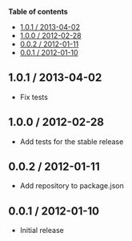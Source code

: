 <!-- START doctoc generated TOC please keep comment here to allow auto update -->
<!-- DON'T EDIT THIS SECTION, INSTEAD RE-RUN doctoc TO UPDATE -->
**Table of contents**

- [1.0.1 / 2013-04-02](#101--2013-04-02)
- [1.0.0 / 2012-02-28](#100--2012-02-28)
- [0.0.2 / 2012-01-11](#002--2012-01-11)
- [0.0.1 / 2012-01-10](#001--2012-01-10)

<!-- END doctoc generated TOC please keep comment here to allow auto update -->

## 1.0.1 / 2013-04-02

  - Fix tests



## 1.0.0 / 2012-02-28

  - Add tests for the stable release



## 0.0.2 / 2012-01-11

  - Add repository to package.json



## 0.0.1 / 2012-01-10

  - Initial release
